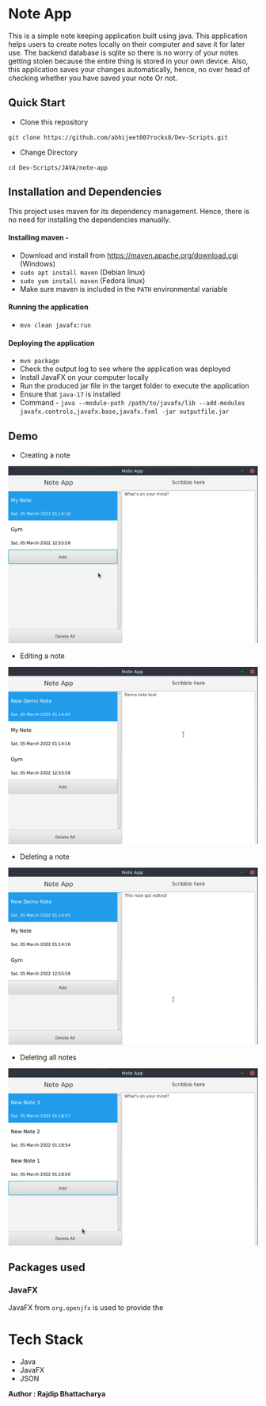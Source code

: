# Note App

This is a simple note keeping application built using java.
This application helps users to create notes locally on their computer and save it for later use.
The backend database is sqlite so there is no worry of your notes getting stolen because the entire thing is stored in your own device.
Also, this application saves your changes automatically, hence, no over head of checking whether you have saved your note Or not.

## **Quick Start**
- Clone this repository

``` 
git clone https://github.com/abhijeet007rocks8/Dev-Scripts.git
```

- Change Directory

```
cd Dev-Scripts/JAVA/note-app
```
## **Installation and Dependencies**
This project uses maven for its dependency management. Hence, there is no need for installing the dependencies manually.

#### Installing maven -
- Download and install from https://maven.apache.org/download.cgi (Windows)
- `sudo apt install maven` (Debian linux)
- `sudo yum install maven` (Fedora linux)
- Make sure maven is included in the `PATH` environmental variable

#### Running the application
- `mvn clean javafx:run`

#### Deploying the application
- `mvn package`
- Check the output log to see where the application was deployed
- Install JavaFX on your computer locally
- Run the produced jar file in the target folder to execute the application
- Ensure that `java-17` is installed
- Command - `java --module-path /path/to/javafx/lib --add-modules javafx.controls,javafx.base,javafx.fxml -jar outputfile.jar`

## Demo

- Creating a note
<p align="center">
<img src="blob/add-demo.gif">
</p>

- Editing a note
<p align="center">
<img src="blob/edit-demo.gif">
</p>

- Deleting a note
<p align="center">
<img src="blob/delete-demo.gif">
</p>

- Deleting all notes
<p align="center">
<img src="blob/delete-all-demo.gif">
</p>

## Packages used
### JavaFX
JavaFX from `org.openjfx` is used to provide the  

# Tech Stack
- Java
- JavaFX
- JSON

**Author : Rajdip Bhattacharya**

